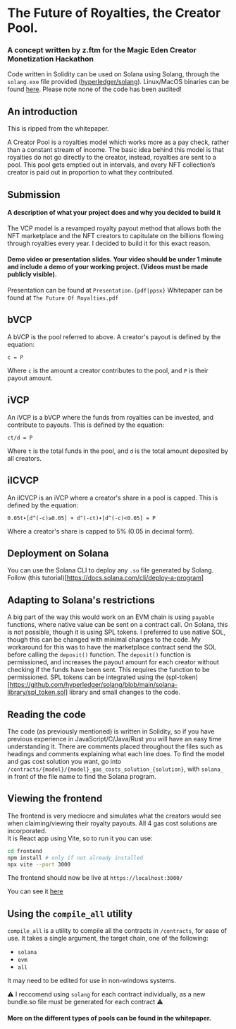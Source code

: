 # The Future of Royalties, the Creator Pool.
### A concept written by z.ftm for the Magic Eden Creator Monetization Hackathon

Code written in Solidity can be used on Solana using Solang, through the `solang.exe` file provided ([hyperledger/solang](https://github.com/hyperledger/solang)). Linux/MacOS binaries can be found [here](https://solang.readthedocs.io/en/latest/installing.html). Please note none of the code has been audited!

## An introduction
This is ripped from the whitepaper.<br>

A Creator Pool is a royalties model which works more as a pay check, rather than a constant stream of income. The basic idea behind this model is that royalties do not go directly to the creator, instead, royalties are sent to a pool. This pool gets emptied out in intervals, and every NFT collection’s creator is paid out in proportion to what they contributed.  

## Submission
#### A description of what your project does and why you decided to build it
The VCP model is a revamped royalty payout method that allows both the NFT marketplace and the NFT creators to capitulate on the billions flowing through royalties every year. I decided to build it for this exact reason.

#### Demo video or presentation slides. Your video should be under 1 minute and include a demo of your working project. (Videos must be made publicly visible).
Presentation can be found at `Presentation.{pdf|ppsx}`
Whitepaper can be found at `The Future Of Royalties.pdf`

## bVCP
A bVCP is the pool referred to above. A creator's payout is defined by the equation:
```
c = P
```
Where `c` is the amount a creator contributes to the pool, and `P` is their payout amount.

## iVCP
An iVCP is a bVCP where the funds from royalties can be invested, and contribute to payouts. This is defined by the equation:
```
ct/d = P
```
Where `t` is the total funds in the pool, and `d` is the total amount deposited by all creators.

## iICVCP
An iICVCP is an iVCP where a creator's share in a pool is capped. This is defined by the equation:
```
0.05t∙[d^(-c)≥0.05] + d^(-ct)∙[d^(-c)<0.05] = P
```
Where a creator's share is capped to 5% (0.05 in decimal form).

## Deployment on Solana
You can use the Solana CLI to deploy any `.so` file generated by Solang. Follow (this tutorial)[https://docs.solana.com/cli/deploy-a-program]

## Adapting to Solana's restrictions
A big part of the way this would work on an EVM chain is using `payable` functions, where native value can be sent on a contract call. On Solana, this is not possible, though it is using SPL tokens. I preferred to use native SOL, though this can be changed with minimal changes to the code. My workaround for this was to have the marketplace contract send the SOL before calling the `deposit()` function. The `deposit()` function is permissioned, and increases the payout amount for each creator without checking if the funds have been sent. This requires the function to be permissioned. SPL tokens can be integrated using the (spl-token)[https://github.com/hyperledger/solang/blob/main/solana-library/spl_token.sol] library and small changes to the code.

## Reading the code
The code (as previously mentioned) is written in Solidity, so if you have previous experience in JavaScript/C/Java/Rust you will have an easy time understanding it. There are comments placed throughout the files such as headings and comments explaining what each line does. To find the model and gas cost solution you want, go into `/contracts/{model}/{model}_gas_costs_solution_{solution}`, with `solana_` in front of the file name to find the Solana program.

## Viewing the frontend
The frontend is very mediocre and simulates what the creators would see when claiming/viewing their royalty payouts. All 4 gas cost solutions are incorporated.<br>
It is React app using Vite, so to run it you can use:
```sh
cd frontend
npm install # only if not already installed
npx vite --port 3000
```

The frontend should now be live at `https://localhost:3000/`

You can see it [here](https://vested-creator-pools.vercel.app/)

## Using the `compile_all` utility
`compile_all` is a utility to compile all the contracts in `/contracts`, for ease of use. It takes a single argument, the target chain, one of the following:

- `solana`
- `evm`
- `all`

It may need to be edited for use in non-windows systems.

⚠ I reccomend using `solang` for each contract individually, as a new bundle.so file must be generated for each contract ⚠

#### More on the different types of pools can be found in the whitepaper.
